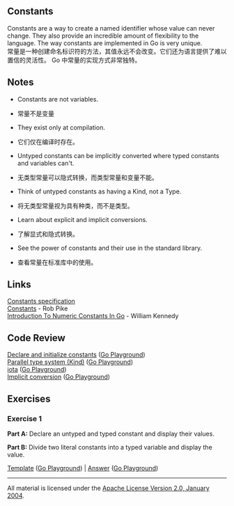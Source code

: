 ## Constants

Constants are a way to create a named identifier whose value can never change. They also provide an incredible amount of flexibility to the language. The way constants are implemented in Go is very unique.  
常量是一种创建命名标识符的方法，其值永远不会改变。它们还为语言提供了难以置信的灵活性。 Go 中常量的实现方式非常独特。

## Notes

* Constants are not variables.
* 常量不是变量

* They exist only at compilation.
* 它们仅在编译时存在。

* Untyped constants can be implicitly converted where typed constants and variables can't.
* 无类型常量可以隐式转换，而类型常量和变量不能。

* Think of untyped constants as having a Kind, not a Type.
* 将无类型常量视为具有种类，而不是类型。

* Learn about explicit and implicit conversions.
* 了解显式和隐式转换。

* See the power of constants and their use in the standard library.
* 查看常量在标准库中的使用。

## Links

[Constants specification](https://golang.org/ref/spec#Constants)    
[Constants](https://blog.golang.org/constants) - Rob Pike    
[Introduction To Numeric Constants In Go](https://www.ardanlabs.com/blog/2014/04/introduction-to-numeric-constants-in-go.html) - William Kennedy

## Code Review

[Declare and initialize constants](example1/example1.go) ([Go Playground](https://play.golang.org/p/z251qax3MYa))  
[Parallel type system (Kind)](example2/example2.go) ([Go Playground](https://play.golang.org/p/8a_tp97RHAf))  
[iota](example3/example3.go) ([Go Playground](https://play.golang.org/p/SLAYYNFIdUA))  
[Implicit conversion](example4/example4.go) ([Go Playground](https://play.golang.org/p/aB4NGcnZlw2))

## Exercises

### Exercise 1

**Part A:** Declare an untyped and typed constant and display their values.

**Part B:** Divide two literal constants into a typed variable and display the value.

[Template](exercises/template1/template1.go) ([Go Playground](https://play.golang.org/p/4Gs3Ls_5_pi)) |
[Answer](exercises/exercise1/exercise1.go) ([Go Playground](https://play.golang.org/p/Znc6RAvrF_c))
___
All material is licensed under the [Apache License Version 2.0, January 2004](http://www.apache.org/licenses/LICENSE-2.0).
